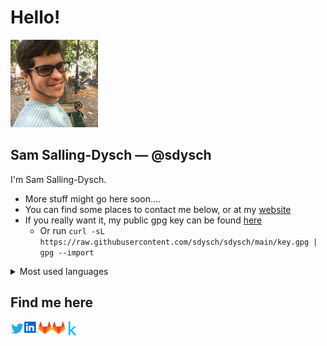 # Hello!

![me](https://raw.githubusercontent.com/sdysch/sdysch/main/icons/me.png)

## Sam Salling-Dysch — @sdysch

I'm Sam Salling-Dysch.

- More stuff might go here soon....
- You can find some places to contact me below, or at my [website](https://sdysch.github.io/)
- If you really want it, my public gpg key can be found [here](https://raw.githubusercontent.com/sdysch/sdysch/main/key.gpg)
	- Or run `curl -sL https://raw.githubusercontent.com/sdysch/sdysch/main/key.gpg | gpg --import`

<details>
	<summary>Most used languages</summary>
	<img align="left" alt="Most used languages" src="https://github-readme-stats.vercel.app/api/top-langs/?username=sdysch&theme=dracula&langs_count=7" />
</details>

## Find me here

<a href="https://twitter.com/sam_dysch">
  <img align="left" alt="Sam's Twitter" width="22px" src="https://raw.githubusercontent.com/sdysch/sdysch/main/icons/twitter.svg" />
</a>
<a href="https://www.linkedin.com/in/sdysch/">
  <img align="left" alt="Sam's Linkdein" width="22px" src="https://raw.githubusercontent.com/sdysch/sdysch/main/icons/linkedin.svg" />
</a>
<a href="https://gitlab.com/sdysch">
  <img align="left" alt="Sam's Gitlab" width="22px" src="https://raw.githubusercontent.com/sdysch/sdysch/main/icons/gitlab.svg" />
</a>
<a href="https://gitlab.cern.ch/sdysch">
  <img align="left" alt="Sam's CERN Gitlab" width="22px" src="https://raw.githubusercontent.com/sdysch/sdysch/main/icons/gitlab.svg" />
</a>
<a href="https://www.kaggle.com/sdysch">
  <img align="left" alt="Sam's Kaggle" width="22px" src="https://raw.githubusercontent.com/sdysch/sdysch/main/icons/kaggle_2.svg" />
</a>
